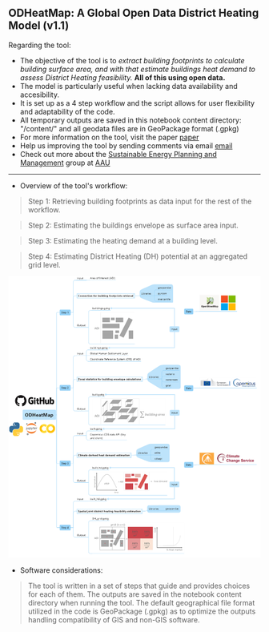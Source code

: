 ODHeatMap: A Global Open Data District Heating Model (v1.1)
---
Regarding the tool:
  * The objective of the tool is to *extract building footprints to calculate building surface area, and with that estimate buildings heat demand to assess District Heating feasibility.* **All of this using open data.**
  * The model is particularly useful when lacking data availability and accesibility.
  * It is set up as a 4 step workflow and the script allows for user flexibility and adaptability of the code.
  * All temporary outputs are saved in this notebook content directory: "/content/" and all geodata files are in GeoPackage format (.gpkg)
* For more information on the tool, visit the paper [paper](<http://doi.org/10.54337/ijsepm.8812>)
* Help us improving the tool by sending comments via email [email](<'diana@plan.aau.dk'>)
* Check out more about the [Sustainable Energy Planning and Management](https://www.en.aau.dk/education/master/urban-energy-and-environmental-planning/sustainable-energy-planning-management) group  at [AAU](https://www.en.aau.dk/)
---
* Overview of the tool's workflow:

> Step 1: Retrieving building footprints as data input for the rest of the workflow.

> Step 2: Estimating the buildings envelope as surface area input.

> Step 3: Estimating the heating demand at a building level.

> Step 4: Estimating District Heating (DH) potential at an aggregated grid level.

![Workflow](ODHeatMap_workflow_SKETCH3.png)

* Software considerations:
> The tool is written in a set of steps that guide and provides choices for each of them.
> The outputs are saved in the notebook content directory when running the tool.
> The default geographical file format utilized in the code is GeoPackage (.gpkg) as to optimize the outputs handling compatibility of GIS and non-GIS software.
